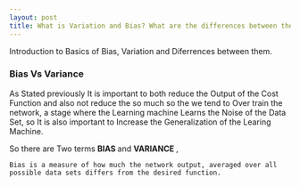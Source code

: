 ```yaml
---
layout: post
title: What is Variation and Bias? What are the differences between them? 
---
```


Introduction to Basics of Bias, Variation and Diferrences between them.

### Bias Vs Variance

 <p> As Stated previously It is important to both reduce the Output of the Cost Function and also not reduce the so much so the we tend to Over train the network, a stage where the Learning machine Learns the Noise of the Data Set, so It is also important to Increase the Generalization of the Learing Machine.

 <p> So there are Two terms <B> BIAS </b> and <b> VARIANCE </b>,

 	Bias is a measure of how much the network output, averaged over all possible data sets differs from the desired function.